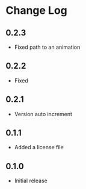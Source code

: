 # Change Log

## 0.2.3

- Fixed path to an animation

## 0.2.2

- Fixed <procedure/>

## 0.2.1

- Version auto increment

## 0.1.1

- Added a license file

## 0.1.0

- Initial release
